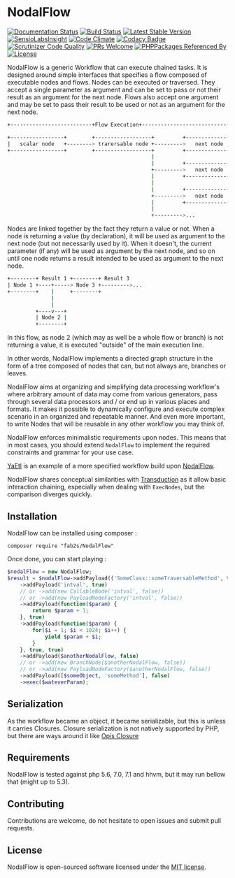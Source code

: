 # NodalFlow

[![Documentation Status](https://readthedocs.org/projects/nodalflow/badge/?version=latest)](http://nodalflow.readthedocs.io/en/latest/?badge=latest) [![Build Status](https://travis-ci.org/fab2s/NodalFlow.svg?branch=master)](https://travis-ci.org/fab2s/NodalFlow) [![Latest Stable Version](https://poser.pugx.org/fab2s/nodalflow/v/stable)](https://packagist.org/packages/fab2s/nodalflow) [![SensioLabsInsight](https://insight.sensiolabs.com/projects/b75124fb-5efd-4182-9ec5-42cd8cd2bb25/mini.png)](https://insight.sensiolabs.com/projects/b75124fb-5efd-4182-9ec5-42cd8cd2bb25) [![Code Climate](https://codeclimate.com/github/fab2s/NodalFlow/badges/gpa.svg)](https://codeclimate.com/github/fab2s/NodalFlow) [![Codacy Badge](https://api.codacy.com/project/badge/Grade/0a68622246734a16983616188eeefa01)](https://www.codacy.com/app/fab2s/NodalFlow) [![Scrutinizer Code Quality](https://scrutinizer-ci.com/g/fab2s/NodalFlow/badges/quality-score.png?b=master)](https://scrutinizer-ci.com/g/fab2s/NodalFlow/?branch=master) [![PRs Welcome](https://img.shields.io/badge/PRs-welcome-brightgreen.svg?style=flat)](http://makeapullrequest.com) [![PHPPackages Referenced By](http://phppackages.org/p/fab2s/nodalflow/badge/referenced-by.svg)](http://phppackages.org/p/fab2s/nodalflow) [![License](https://poser.pugx.org/fab2s/nodalflow/license)](https://packagist.org/packages/fab2s/nodalflow)

NodalFlow is a generic Workflow that can execute chained tasks. It is designed around simple interfaces that specifies a flow composed of executable nodes and flows. Nodes can be executed or traversed. They accept a single parameter as argument and can be set to pass or not their result as an argument for the next node.
Flows also accept one argument and may be set to pass their result to be used or not as an argument for the next node.

```bash
+--------------------------+Flow Execution+----------------------------->

+-----------------+        +------------------+         +---------------+
|   scalar node   +--------> trarersable node +--------->   next node   +-------->...
+-----------------+        +------------------+         +---------------+
                                              |
                                              |         +---------------+
                                              +--------->   next node   +-------->...
                                              |         +---------------+
                                              |
                                              |         +---------------+
                                              +--------->   next node   +-------->...
                                              |         +---------------+
                                              |
                                              +--------->...

```

Nodes are linked together by the fact they return a value or not. When a node is returning a value (by declaration), it will be used as argument to the next node (but not necessarily used by it). When it doesn't, the current parameter (if any) will be used as argument by the next node, and so on until one node returns a result intended to be used as argument to the next node.

```bash
+--------+ Result 1 +--------+ Result 3
| Node 1 +----+-----> Node 3 +--------->...
+--------+    |     +--------+
              |
              |
         +----v---+
         | Node 2 |
         +--------+

```

In this flow, as node 2 (which may as well be a whole flow or branch) is not returning a value, it is executed "outside" of the main execution line.

In other words, NodalFlow implements a directed graph structure in the form of a tree composed of nodes that can, but not always are, branches or leaves.

NodalFlow aims at organizing and simplifying data processing workflow's where arbitrary amount of data may come from various generators, pass through several data processors and / or end up in various places and formats. It makes it possible to dynamically configure and execute complex scenario in an organized and repeatable manner. And even more important, to write Nodes that will be reusable in any other workflow you may think of.

NodalFlow enforces minimalistic requirements upon nodes. This means that in most cases, you should extend `NodalFlow` to implement the required constraints and grammar for your use case.

[YaEtl](https://github.com/fab2s/YaEtl) is an example of a more specified workflow build upon [NodalFlow](https://github.com/fab2s/NodalFlow).

NodalFlow shares conceptual similarities with [Transduction](https://en.wikipedia.org/wiki/Transduction) as it allow basic interaction chaining, especially when dealing with `ExecNodes`, but the comparison diverges quickly.

## Installation

NodalFlow can be installed using composer :

```shell
composer require "fab2s/NodalFlow"
```

Once done, you can start playing :

```php
$nodalFlow = new NodalFlow;
$result = $nodalFlow->addPayload(('SomeClass::someTraversableMethod', true, true))
    ->addPayload('intval', true)
    // or ->add(new CallableNode('intval', false))
    // or ->add(new PayloadNodeFactory('intval', false))
    ->addPayload(function($param) {
        return $param + 1;
    }, true)
    ->addPayload(function($param) {
        for($i = 1; $i < 1024; $i++) {
            yield $param + $i;
        }
    }, true, true)
    ->addPayload($anotherNodalFlow, false)
    // or ->add(new BranchNode($anotherNodalFlow, false))
    // or ->add(new PayloadNodeFactory($anotherNodalFlow, false))
    ->addPayload([$someObject, 'someMethod'], false)
    ->exec($wateverParam);
```

## Serialization

As the workflow became an object, it became serializable, but this is unless it carries Closures. Closure serialization is not natively supported by PHP, but there are ways around it like [Opis Closure](https://github.com/opis/closure)


## Requirements

NodalFlow is tested against php 5.6, 7.0, 7.1 and hhvm, but it may run bellow that (might up to 5.3).

## Contributing

Contributions are welcome, do not hesitate to open issues and submit pull requests.

## License

NodalFlow is open-sourced software licensed under the [MIT license](http://opensource.org/licenses/MIT).
